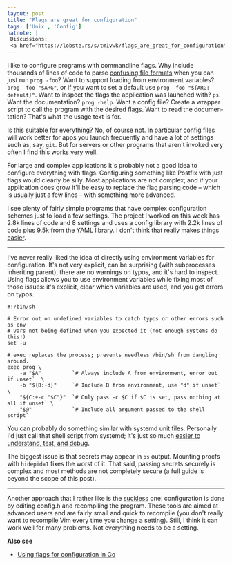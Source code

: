 ```yaml
---
layout: post
title: "Flags are great for configuration"
tags: ['Unix', 'Config']
hatnote: |
 Discussions:
 <a href="https://lobste.rs/s/tm1vwk/flags_are_great_for_configuration">Lobsters</a>.
---
```


I like to configure programs with commandline flags. Why include thousands of
lines of code to parse [confusing file formats][yaml] when you can just run
`prog -foo`? Want to support loading from environment variables? `prog -foo
"$ARG"`, or if you want to set a default use `prog -foo "${ARG:-default}"`. Want
to inspect the flags the application was launched with? `ps`. Want the
documentation? `prog -help`. Want a config file? Create a wrapper script to call
the program with the desired flags. Want to read the documen­ta­tion? That's what
the usage text is for.

Is this suitable for everything? No, of course not. In particular config files
will work better for apps you launch frequently and have a lot of settings such
as, say, `git`. But for servers or other programs that aren't invoked very often
I find this works very well.

For large and complex applications it's probably not a good idea to configure
everything with flags. Configuring something like Postfix with just flags would
clearly be silly. Most applications are not complex; and if your application
does grow it'll be easy to replace the flag parsing code – which is usually just
a few lines – with something more advanced.

I see plenty of fairly simple programs that have complex configuration schemes
just to load a few settings.
The project I worked on this week has 2.8k lines of code and 8 settings and uses
a config library with 2.2k lines of code plus 9.5k from the YAML library. I
don't think that really makes things [easier][easy].

---

I've never really liked the idea of directly using environment variables for
configuration. It's not very explicit, can be surprising (with subprocesses
inheriting parent), there are no warnings on typos, and it's hard to inspect.
Using flags allows you to use environment variables while fixing most of those
issues: it's explicit, clear which variables are used, and you get errors on
typos.

    #!/bin/sh

    # Error out on undefined variables to catch typos or other errors such as env
    # vars not being defined when you expected it (not enough systems do this!)
    set -u

    # exec replaces the process; prevents needless /bin/sh from dangling around.
    exec prog \
        -a "$A"          `# Always include A from environment, error out if unset`  \
        -b "${B:-d}"     `# Include B from environment, use "d" if unset` \
        "${C:+-c "$C"}"  `# Only pass -c $C if $C is set, pass nothing at all if unset` \
        "$@"             `# Include all argument passed to the shell script`

You can probably do something similar with systemd unit files. Personally I'd
just call that shell script from systemd; it's just so much [easier to
understand, test, and debug][easy].

The biggest issue is that secrets may appear in `ps` output. Mounting procfs
with `hidepid=1` fixes the worst of it. That said, passing secrets securely is
complex and most methods are not completely secure (a full guide is beyond the
scope of this post).

---

Another approach that I rather like is the [suckless](https://suckless.org/)
one: configuration is done by editing config.h and recompiling the program.
These tools are aimed at advanced users and are fairly small and quick to
recompile (you don't really want to recompile Vim every time you change a
setting). Still, I think it can work well for many problems. Not everything
needs to be a setting.

<div class="postscript"><strong>Also see</strong>
<ul>
<li><a href="/flags-config-go.html">Using flags for configuration in Go</a></li>
</ul></div>

[easy]: /easy.html
[yaml]: /yaml-config.html
[json]: /json-config.html
[sconfig]: https://github.com/arp242/sconfig
